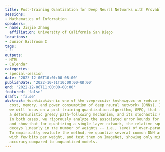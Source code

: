 ```yaml
---
title: Post-training Quantization for Deep Neural Networks with Provable Guarantees
sessions:
- Mathematics of Information
speakers:
- name: Jinjie Zhang
  affiliation: University of California San Diego
locations:
- Junior Ballroom C
tags:
- ''
outputs:
- HTML
- Calendar
categories:
- special-session
date: '2022-12-06T10:00:00-08:00'
publishDate: '2022-10-01T10:00:00-08:00'
end: '2022-12-06T11:00:00-08:00'
featured: 'false'
draft: 'false'
abstract: Quantization is one of the compression techniques to reduce computation
  cost, memory, and power consumption of deep neural networks (DNNs). In this talk,
  we will focus on a post-training quantization algorithm, GPFQ, that is based on
  a deterministic greedy path-following mechanism, and its stochastic variant SGPFQ.
  In both cases, we rigorously analyze the associated error bounds for quantization
  and show that for quantizing a single-layer network, the relative square error essentially
  decays linearly in the number of weights -- i.e., level of over-parametrization.
  To empirically evaluate the method, we quantize several common DNN architectures
  with few bits per weight, and test them on ImageNet, showing only minor loss of
  accuracy compared to unquantized models.
---
```

